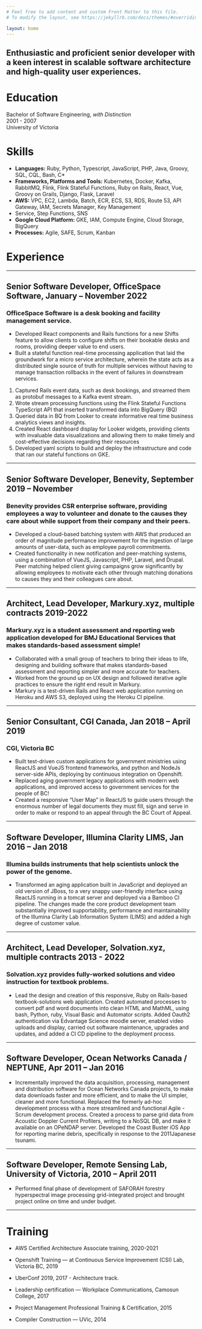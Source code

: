 ```yaml
---
# Feel free to add content and custom Front Matter to this file.
# To modify the layout, see https://jekyllrb.com/docs/themes/#overriding-theme-defaults

layout: home
---
```

## Enthusiastic and proficient senior developer with a keen interest in scalable software architecture and high-quality user experiences.
# Education
Bachelor of Software Engineering, <em>with Distinction</em><br/>
2001 - 2007 <br/>
University of Victoria
# Skills
* **Languages:** Ruby, Python, Typescript, JavaScript, PHP, Java, Groovy, SQL, CQL, Bash, C*
* **Frameworks, Platforms and Tools:** Kubernetes, Docker, Kafka,
  RabbitMQ, Flink, Flink Stateful Functions, Ruby on Rails, React, Vue, Groovy on Grails, Django, Flask, Laravel
* **AWS:** VPC, EC2, Lambda, Batch, ECR, ECS, S3, RDS, Route 53, API Gateway, IAM, Secrets Manager, Key Management
* Service, Step Functions, SNS
* **Google Cloud Platform:** GKE, IAM, Compute Engine, Cloud Storage, BigQuery
* **Processes:** Agile, SAFE, Scrum, Kanban

# Experience
----
## Senior Software Developer, OfficeSpace Software, January – November 2022
### OfficeSpace Software is a desk booking and facility management service.
* Developed React components and Rails functions for a new Shifts feature to allow clients to configure shifts on their bookable desks and rooms, providing deeper value to end users.
* Built a stateful function real-time processing application that laid the groundwork for a micro service architecture, wherein the state acts as a distributed single source of truth for multiple services without having to manage transaction rollbacks in the event of failures in downstream services.
1.	Captured Rails event data, such as desk bookings, and streamed them as protobuf messages to a Kafka event stream.
2.	Wrote stream processing functions using the Flink Stateful Functions TypeScript API that inserted transformed data into BigQuery (BQ)
3.	Queried data in BQ from Looker to create informative real time business analytics views and insights.
4.	Created React dashboard display for Looker widgets, providing clients with invaluable data visualizations and allowing them to make timely and cost-effective decisions regarding their resources
5.	Developed yaml scripts to build and deploy the infrastructure and code that ran our stateful functions on GKE.

----
## Senior Software Developer, Benevity, September 2019 – November
### Benevity provides CSR enterprise software, providing employees a way to volunteer and donate to the causes they care about while support from their company and their peers.
* Developed a cloud-based batching system with AWS that produced an order of magnitude performance improvement for the ingestion of large amounts of user-data, such as employee payroll commitments.
* Created functionality in new notification and peer-matching systems, using a combination of VueJS, Javascript, PHP, Laravel, and Drupal. Peer matching helped client giving campaigns grow significantly by allowing employees to motivate each other through matching donations to causes they and their colleagues care about.

----
## Architect, Lead Developer, Markury.xyz, multiple contracts 2019-2022
### Markury.xyz is a student assessment and reporting web application developed for BMJ Educational Services that makes standards-based assessment simple!
* Collaborated with a small group of teachers to bring their ideas to life, designing and building software that makes standards-based assessment and reporting simpler and more accurate for teachers.
* Worked from the ground up on UX design and followed iterative agile practices to ensure the right end result in Markury.
* Markury is a test-driven Rails and React web application running on Heroku and AWS S3, deployed using the Heroku CI pipeline.

----
## Senior Consultant, CGI Canada, Jan 2018 – April 2019
### CGI, Victoria BC
* Built test-driven custom applications for government ministries using ReactJS and VueJS frontend frameworks, and python and NodeJs server-side APIs, deploying by continuous integration on Openshift.
* Replaced aging government legacy applications with modern web applications, and improved access to government services for the people of BC!
* Created a responsive “User Map” in ReactJS to guide users through the enormous number of legal documents they must fill, sign and serve in order to make or respond to an appeal through the BC Court of Appeal.

----
## Software Developer, Illumina Clarity LIMS, Jan 2016 – Jan 2018
### Illumina builds instruments that help scientists unlock the power of the genome.
* Transformed an aging application built in JavaScript and deployed an old version of JBoss, to a very snappy user-friendly interface using ReactJS running in a tomcat server and deployed via a Bamboo CI pipeline.  The changes made the core product development team substantially improved supportability, performance and maintainability of the Illumina Clarity Lab Information System (LIMS) and added a high degree of customer value.

----
## Architect, Lead Developer, Solvation.xyz, multiple contracts 2013 - 2022
### Solvation.xyz provides fully-worked solutions and video instruction for textbook problems.
* Lead the design and creation of this responsive, Ruby on Rails-based textbook-solutions web application.  Created automated processes to convert pdf and word documents into clean HTML and MathML, using bash, Python, ruby, Visual Basic and Automator scripts.  Added Oauth2 authentication via Edvantage Science moodle server, enabled video uploads and display, carried out software maintenance, upgrades and updates, and added a CI CD pipeline to the deployment process.

----
## Software Developer, Ocean Networks Canada / NEPTUNE, Apr 2011 – Jan 2016
* Incrementally improved the data acquisition, processing, management and distribution software for Ocean Networks Canada projects, to make data downloads faster and more efficient, and to make the UI simpler, cleaner and more functional.  Replaced the formerly ad-hoc development process with a more streamlined and functional Agile - Scrum development process. Created a process to parse grid data from Acoustic Doppler Current Profilers, writing to a NoSQL DB, and make it available on an OPeNDAP server.  Developed the Coast Buster iOS App for reporting marine debris, specifically in response to the 2011Japanese tsunami.

----
## Software Developer, Remote Sensing Lab, University of Victoria, 2010 – April 2011
* Performed final phase of development of SAFORAH forestry hyperspectral image processing grid-integrated project and brought project online on time and under budget.

----
# Training
* AWS Certified Architecture Associate training, 2020-2021
* Openshift Training — at Continuous Service Improvement (CSI) Lab, Victoria BC, 2019
* UberConf 2019, 2017 - Architecture track.

* Leadership certification — Workplace Communications, Camosun College, 2017
* Project Management Professional Training & Certification, 2015
* Compiler Construction — UVic, 2014

